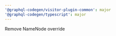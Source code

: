 ```yaml
---
'@graphql-codegen/visitor-plugin-common': major
'@graphql-codegen/typescript': major
---
```


Remove NameNode override
